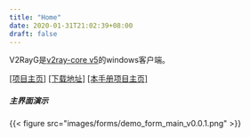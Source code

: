 ```yaml
---
title: "Home"
date: 2020-01-31T21:02:39+08:00
draft: false
---
```


V2RayG是[v2ray-core v5][1]的windows客户端。  

[\[项目主页\]][4] [\[下载地址\]][2] [\[本手册项目主页\]][5]  

##### 主界面演示
{{< figure src="images/forms/demo_form_main_v0.0.1.png" >}}

[1]: https://github.com/v2fly/v2ray-core "v2fly/v2ray-core"
[2]: https://github.com/vrnobody/V2RayG/releases/latest "Releases"
[3]: https://github.com/vrnobody/V2RayG/issues "issues"
[4]: https://github.com/vrnobody/V2RayG "V2RayGCon"  
[5]: https://github.com/vrnobody/V2RayG/tree/manual "V2RayGCon/manual"  